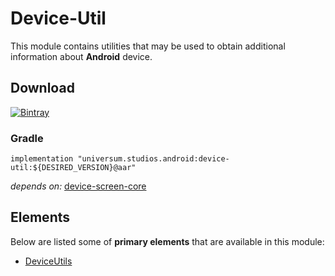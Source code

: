 Device-Util
===============

This module contains utilities that may be used to obtain additional information about **Android** device.

## Download ##
[![Bintray](https://api.bintray.com/packages/universum-studios/android/universum.studios.android%3Adevice/images/download.svg)](https://bintray.com/universum-studios/android/universum.studios.android%3Adevice/_latestVersion)

### Gradle ###

    implementation "universum.studios.android:device-util:${DESIRED_VERSION}@aar"

_depends on:_
[device-screen-core](https://github.com/universum-studios/android_device/tree/master/library-screen-core)

## Elements ##

Below are listed some of **primary elements** that are available in this module:

- [DeviceUtils](https://github.com/universum-studios/android_device/tree/master/library-util/src/main/java/universum/studios/android/device/DeviceUtils.java)
